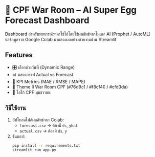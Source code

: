 # 🥚 CPF War Room – AI Super Egg Forecast Dashboard

Dashboard สำหรับพยากรณ์ราคาไข่ไก่โดยใช้ผลลัพธ์จากโมเดล AI (Prophet / AutoML)  
นำข้อมูลจาก Google Colab มาแสดงผลอย่างสวยงามผ่าน Streamlit

## Features
- 🎛️ เลือกช่วงวันที่ (Dynamic Range)
- 📊 แสดงกราฟ Actual vs Forecast
- 🧮 KPI Metrics (MAE / RMSE / MAPE)
- 🧭 Theme สี War Room CPF (#76d9c1 / #f8cf40 / #cfd3da)
- 🏢 โลโก้ CPF มุมขวาบน

## วิธีใช้งาน
1. อัปโหลดไฟล์ผลลัพธ์จาก Colab:
   - `forecast.csv` → ต้องมี `ds`, `yhat`
   - `actual.csv` → ต้องมี `ds`, `y`
2. รันแอป:
   ```bash
   pip install -r requirements.txt
   streamlit run app.py
